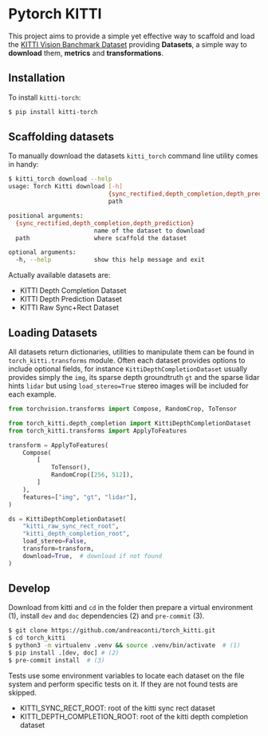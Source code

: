 # Pytorch KITTI

This project aims to provide a simple yet effective way to scaffold and load the [KITTI Vision Banchmark Dataset](http://www.cvlibs.net/datasets/kitti/raw_data.php) providing **Datasets**, a simple way to **download** them, **metrics** and **transformations**.

## Installation

To install `kitti-torch`:

```bash
$ pip install kitti-torch
```

## Scaffolding datasets

To manually download the datasets `kitti_torch` command line utility comes in handy:

```bash
$ kitti_torch download --help
usage: Torch Kitti download [-h]
                            {sync_rectified,depth_completion,depth_prediction}
                            path

positional arguments:
  {sync_rectified,depth_completion,depth_prediction}
                        name of the dataset to download
  path                  where scaffold the dataset

optional arguments:
  -h, --help            show this help message and exit
```

Actually available datasets are:

- KITTI Depth Completion Dataset
- KITTI Depth Prediction Dataset
- KITTI Raw Sync+Rect Dataset

## Loading Datasets

All datasets return dictionaries, utilities to manipulate them can be found in `torch_kitti.transforms` module. Often each dataset provides options to include optional fields, for instance `KittiDepthCompletionDataset` usually provides simply the `img`, its sparse depth groundtruth `gt` and the sparse lidar hints `lidar` but using `load_stereo=True` stereo images will be included for each example.

```python
from torchvision.transforms import Compose, RandomCrop, ToTensor

from torch_kitti.depth_completion import KittiDepthCompletionDataset
from torch_kitti.transforms import ApplyToFeatures

transform = ApplyToFeatures(
    Compose(
        [
            ToTensor(),
            RandomCrop([256, 512]),
        ]
    ),
    features=["img", "gt", "lidar"],
)

ds = KittiDepthCompletionDataset(
    "kitti_raw_sync_rect_root",
    "kitti_depth_completion_root",
    load_stereo=False,
    transform=transform,
    download=True,  # download if not found
)
```

## Develop

Download from kitti and `cd` in the folder then prepare a virtual environment (1), install `dev` and `doc` dependencies (2) and `pre-commit` (3).

```bash
$ git clone https://github.com/andreaconti/torch_kitti.git
$ cd torch_kitti
$ python3 -m virtualenv .venv && source .venv/bin/activate  # (1)
$ pip install .[dev, doc] # (2)
$ pre-commit install  # (3)
```

Tests use some environment variables to locate each dataset on the file system and perform specific tests on it. If they are not found tests are skipped.

* KITTI_SYNC_RECT_ROOT: root of the kitti sync rect dataset
* KITTI_DEPTH_COMPLETION_ROOT: root of the kitti depth completion dataset
